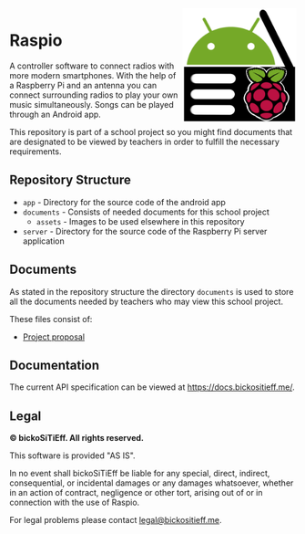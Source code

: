 <img align="right" src="documents/assets/raspio.png" height="200" width="200">

# Raspio

A controller software to connect radios with more modern smartphones. With the help of a Raspberry Pi and an antenna you can connect surrounding radios to play your own music simultaneously. Songs can be played through an Android app.

This repository is part of a school project so you might find documents that are designated to be viewed by teachers in order to fulfill the necessary requirements.

## Repository Structure

* `app` - Directory for the source code of the android app
* `documents` - Consists of needed documents for this school project
  * `assets` - Images to be used elsewhere in this repository
* `server` - Directory for the source code of the Raspberry Pi server application

## Documents

As stated in the repository structure the directory `documents` is used to store all the documents needed by teachers who may view this school project.

These files consist of: 

* [Project proposal](documents/Raspio%20Projektantrag.pdf)

## Documentation

The current API specification can be viewed at https://docs.bickositieff.me/.

## Legal

**© bickoSiTiEff. All rights reserved.**

This software is provided "AS IS".

In no event shall bickoSiTiEff be liable for any special, direct, indirect, consequential, or incidental damages or any damages whatsoever, whether in an action of contract, negligence or other tort, arising out of or in connection with the use of Raspio.

For legal problems please contact legal@bickositieff.me.

